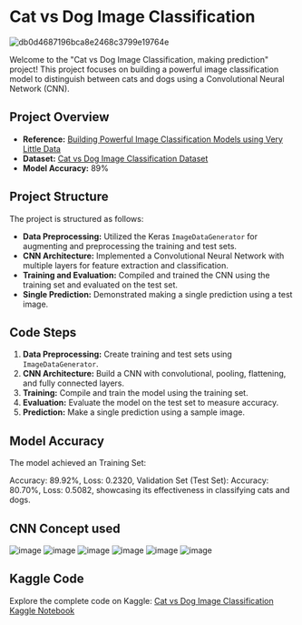# Cat vs Dog Image Classification
![db0d4687196bca8e2468c3799e19764e](https://github.com/vishal815/Cat-vs-Dog-Image-Classification-making-a-prediction/assets/83393190/56bb8d9c-37a3-44f0-aac3-7aa8eeb1df8c)


Welcome to the "Cat vs Dog Image Classification, making prediction" project! This project focuses on building a powerful image classification model to distinguish between cats and dogs using a Convolutional Neural Network (CNN).

## Project Overview

- **Reference:** [Building Powerful Image Classification Models using Very Little Data](https://blog.keras.io/building-powerful-image-classification-models-using-very-little-data.html)
- **Dataset:** [Cat vs Dog Image Classification Dataset](https://www.kaggle.com/datasets/vishallazrus/cat-vs-dog-image-classification-making-prediction)
- **Model Accuracy:** 89%

## Project Structure

The project is structured as follows:

- **Data Preprocessing:** Utilized the Keras `ImageDataGenerator` for augmenting and preprocessing the training and test sets.
- **CNN Architecture:** Implemented a Convolutional Neural Network with multiple layers for feature extraction and classification.
- **Training and Evaluation:** Compiled and trained the CNN using the training set and evaluated on the test set.
- **Single Prediction:** Demonstrated making a single prediction using a test image.

## Code Steps

1. **Data Preprocessing:** Create training and test sets using `ImageDataGenerator`.
2. **CNN Architecture:** Build a CNN with convolutional, pooling, flattening, and fully connected layers.
3. **Training:** Compile and train the model using the training set.
4. **Evaluation:** Evaluate the model on the test set to measure accuracy.
5. **Prediction:** Make a single prediction using a sample image.

## Model Accuracy

The model achieved an Training Set:

Accuracy: 89.92%, Loss: 0.2320, Validation Set (Test Set): Accuracy: 80.70%, Loss: 0.5082, showcasing its effectiveness in classifying cats and dogs.  

## CNN Concept used
![image](https://github.com/vishal815/Cat-vs-Dog-Image-Classification-making-a-prediction/assets/83393190/dfc0dafa-c90f-423a-9a9a-7645235f2f88)
![image](https://github.com/vishal815/Cat-vs-Dog-Image-Classification-making-a-prediction/assets/83393190/a4d1c0d8-0360-49f7-bcaa-c00e2809db93)
![image](https://github.com/vishal815/Cat-vs-Dog-Image-Classification-making-a-prediction/assets/83393190/a35d882c-0b88-4791-8f31-fd8b74df185e)
![image](https://github.com/vishal815/Cat-vs-Dog-Image-Classification-making-a-prediction/assets/83393190/628d582a-1e9a-414b-8a69-b8b27f7f34da)
![image](https://github.com/vishal815/Cat-vs-Dog-Image-Classification-making-a-prediction/assets/83393190/bcd90207-b845-4f09-9410-2ee272c60220)
![image](https://github.com/vishal815/Cat-vs-Dog-Image-Classification-making-a-prediction/assets/83393190/0f0c6857-1a95-42cf-98f0-5957cef3e70e)


## Kaggle Code

Explore the complete code on Kaggle: [Cat vs Dog Image Classification Kaggle Notebook](https://www.kaggle.com/vishallazrus/cat-vs-dog-image-classification/edit)



